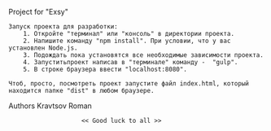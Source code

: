 ﻿

Project for "Exsy"
	

	Запуск проекта для разработки: 
		1. Откройте "терминал" или "консоль" в директории проекта.
		2. Напишите команду "npm install". При условии, что у вас установлен Node.js.
		3. Подождать пока установятся все необходимые зависимости проекта.
		4. Запуститьпроект написав в "терминале" команду -  "gulp".
		5. В строке браузера ввести "localhost:8080".

	Чтоб, просто, посмотреть проект запустите файл index.html, который находится папке "dist" в любом браузере.



Authors
	Kravtsov Roman


						<< Good luck to all >>                     
